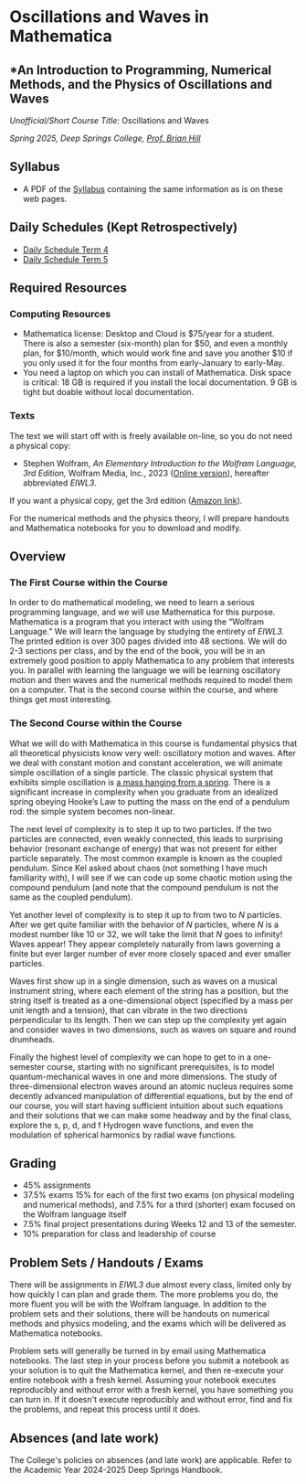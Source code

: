 # Oscillations and Waves in Mathematica
## *An Introduction to Programming, Numerical Methods, and the Physics of Oscillations and Waves

*Unofficial/Short Course Title:* Oscillations and Waves

*Spring 2025, Deep Springs College, [Prof. Brian Hill](https://brianhill.github.io)*

## Syllabus

* A PDF of the [Syllabus](./OscillationsAndWavesSyllabus.pdf) containing the same information as is on these web pages.

## Daily Schedules (Kept Retrospectively)

* [Daily Schedule Term 4](./daily_schedule_term_4.html)
* [Daily Schedule Term 5](./daily_schedule_term_5.html)

## Required Resources

### Computing Resources

* Mathematica license: Desktop and Cloud is $75/year for a student. There is also a semester (six-month) plan for $50, and even a monthly plan, for $10/month, which would work fine and save you another $10 if you only used it for the four months from early-January to early-May.
* You need a laptop on which you can install of Mathematica. Disk space is critical: 18 GB is required if you install the local documentation. 9 GB is tight but doable without local documentation.

### Texts

The text we will start off with is freely available on-line, so you do not need a physical copy:

* Stephen Wolfram, *An Elementary Introduction to the Wolfram Language, 3rd Edition,* Wolfram Media, Inc., 2023 ([Online version](https://www.wolfram.com/language/elementary-introduction/3rd-ed/index.html.en)), hereafter abbreviated *EIWL3*.

If you want a physical copy, get the 3rd edition ([Amazon link](https://www.amazon.com/Elementary-Introduction-Wolfram-Language/dp/1944183078)).

For the numerical methods and the physics theory, I will prepare handouts and Mathematica notebooks for you to download and modify.

## Overview

### The First Course within the Course

In order to do mathematical modeling, we need to learn a serious programming language, and we will use Mathematica for this purpose. Mathematica is a program that you interact with using the &ldquo;Wolfram Language.&rdquo; We will learn the language by studying the entirety of *EIWL3.* The printed edition is over 300 pages divided into 48 sections. We will do 2-3 sections per class, and by the end of the book, you will be in an extremely good position to apply Mathematica to any problem that interests you. In parallel with learning the language we will be learning oscillatory motion and then waves and the numerical methods required to model them on a computer. That is the second course within the course, and where things get most interesting.

### The Second Course within the Course

What we will do with Mathematica in this course is fundamental physics that all theoretical physicists know very well: oscillatory motion and waves. After we deal with constant motion and constant acceleration, we will animate simple oscillation of a single particle. The classic physical system that exhibits simple oscillation is [a mass hanging from a spring](https://youtu.be/I_Wscia8h9I). There is a significant increase in complexity when you graduate from an idealized spring obeying Hooke&rsquo;s Law to putting the mass on the end of a pendulum rod: the simple system becomes non-linear.

The next level of complexity is to step it up to two particles. If the two particles are connected, even weakly connected, this leads to surprising behavior (resonant exchange of energy) that was not present for either particle separately. The most common example is known as the coupled pendulum. Since Kel asked about chaos (not something I have much familiarity with), I will see if we can code up some chaotic motion using the compound pendulum (and note that the compound pendulum is not the same as the coupled pendulum).

Yet another level of complexity is to step it up to from two to *N* particles. After we get quite familiar with the behavior of *N* particles, where *N* is a modest number like 10 or 32, we will take the limit that *N* goes to infinity! Waves appear! They appear completely naturally from laws governing a finite but ever larger number of ever more closely spaced and ever smaller particles.

Waves first show up in a single dimension, such as waves on a musical instrument string, where each element of the string has a position, but the string itself is treated as a one-dimensional object (specified by a mass per unit length and a tension), that can vibrate in the two directions perpendicular to its length. Then we can step up the complexity yet again and consider waves in two dimensions, such as waves on square and round drumheads.

Finally the highest level of complexity we can hope to get to in a one-semester course, starting with no significant prerequisites, is to model quantum-mechanical waves in one and more dimensions. The study of three-dimensional electron waves around an atomic nucleus requires some decently advanced manipulation of differential equations, but by the end of our course, you will start having sufficient intuition about such equations and their solutions that we can make some headway and by the final class, explore the s, p, d, and f Hydrogen wave functions, and even the modulation of spherical harmonics by radial wave functions.

## Grading

* 45% assignments
* 37.5% exams 15% for each of the first two exams (on physical modeling and numerical methods), and 7.5% for a third (shorter) exam focused on the Wolfram language itself
* 7.5% final project presentations during Weeks 12 and 13 of the semester.
* 10% preparation for class and leadership of course

## Problem Sets / Handouts / Exams

There will be assignments in *EIWL3* due almost every class, limited only by how quickly I can plan and grade them. The more problems you do, the more fluent you will be with the Wolfram language. In addition to the problem sets and their solutions, there will be handouts on numerical methods and physics modeling, and the exams which will be delivered as Mathematica notebooks.

Problem sets will generally be turned in by email using Mathematica notebooks. The last step in your process before you submit a notebook as your solution is to quit the Mathematica kernel, and then re-execute your entire notebook with a fresh kernel. Assuming your notebook executes reproducibly and without error with a fresh kernel, you have something you can turn in. If it doesn't execute reproducibly and without error, find and fix the problems, and repeat this process until it does.

## Absences (and late work)

The College's policies on absences (and late work) are applicable. Refer to the Academic Year 2024-2025 Deep Springs Handbook.
